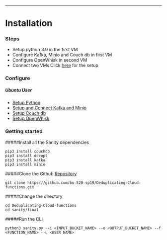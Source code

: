 ** **

# Installation 

### Steps
-   Setup python 3.0 in the first VM
-   Configure Kafka, Minio and Couch db in first VM
-   Configure OpenWhisk in second VM
-   Connect two VMs.Click [here](Openwhiskvm.md) for the setup

### Configure
##### Ubuntu User
- [Setup Python](https://www.digitalocean.com/community/tutorials/how-to-install-python-3-and-set-up-a-local-programming-environment-on-ubuntu-16-04)
- [Setup and Connect Kafka and Minio](kafka-minio.md)
- [Setup Couch db](https://github.com/apache/couchdb-docker/blob/master/README.md)
- [Setup OpenWhisk](https://github.com/apache/incubator-openwhisk/blob/master/ansible/README.md)

### Getting started
#####Install all the Sanity dependencies
```
pip3 install couchdb
pip3 install docopt
pip3 install kafka
pip3 install minio
```
#####Clone the Github [Repository](https://github.com/bu-528-sp19/Deduplicating-Cloud-functions.git)
```
git clone https://github.com/bu-528-sp19/Deduplicating-Cloud-functions.git 
```

#####Change the directory
```
cd Deduplicating-Cloud-functions
cd sanity/final
```

#####Run the CLI
```
python3 sanity.py --i <INPUT_BUCKET_NAME> --o <OUTPUT_BUCKET_NAME> --f <FUNCTION_NAME> --u <USER NAME>
```

#####

